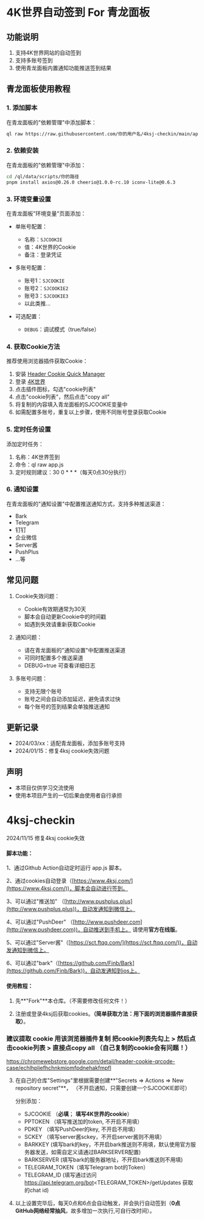 # 4K世界自动签到 For 青龙面板

## 功能说明

1. 支持4K世界网站的自动签到
2. 支持多账号签到
3. 使用青龙面板内置通知功能推送签到结果

## 青龙面板使用教程

### 1. 添加脚本
在青龙面板的"依赖管理"中添加脚本：
```bash
ql raw https://raw.githubusercontent.com/你的用户名/4ksj-checkin/main/app.js
```

### 2. 依赖安装

在青龙面板的"依赖管理"中添加：
```bash
cd /ql/data/scripts/你的路径
pnpm install axios@0.26.0 cheerio@1.0.0-rc.10 iconv-lite@0.6.3
```

### 3. 环境变量设置

在青龙面板"环境变量"页面添加：

- 单账号配置：
  - 名称：`SJCOOKIE`
  - 值：4K世界的Cookie
  - 备注：登录凭证

- 多账号配置：
  - 账号1：`SJCOOKIE`
  - 账号2：`SJCOOKIE2`
  - 账号3：`SJCOOKIE3`
  - 以此类推...

- 可选配置：
  - `DEBUG`：调试模式（true/false）

### 4. 获取Cookie方法

推荐使用浏览器插件获取Cookie：
1. 安装 [Header Cookie Quick Manager](https://chromewebstore.google.com/detail/header-cookie-qrcode-case/echlhpliefhchnkmiomfpdnehakfmpfl)
2. 登录 [4K世界](https://www.4ksj.com/)
3. 点击插件图标，勾选"cookie列表"
4. 点击"cookie列表"，然后点击"copy all"
5. 将复制的内容填入青龙面板的SJCOOKIE变量中
6. 如需配置多账号，重复以上步骤，使用不同账号登录获取Cookie

### 5. 定时任务设置

添加定时任务：
1. 名称：4K世界签到
2. 命令：ql raw app.js
3. 定时规则建议：30 0 * * *（每天0点30分执行）

### 6. 通知设置

在青龙面板的"通知设置"中配置推送通知方式，支持多种推送渠道：
- Bark
- Telegram
- 钉钉
- 企业微信
- Server酱
- PushPlus
- ...等

## 常见问题

1. Cookie失效问题：
   - Cookie有效期通常为30天
   - 脚本会自动更新Cookie中的时间戳
   - 如遇到失效请重新获取Cookie

2. 通知问题：
   - 请在青龙面板的"通知设置"中配置推送渠道
   - 可同时配置多个推送渠道
   - DEBUG=true 可查看详细日志

3. 多账号问题：
   - 支持无限个账号
   - 账号之间会自动添加延迟，避免请求过快
   - 每个账号的签到结果会单独推送通知

## 更新记录

- 2024/03/xx：适配青龙面板，添加多账号支持
- 2024/01/15：修复4ksj cookie失效问题

## 声明

- 本项目仅供学习交流使用
- 使用本项目产生的一切后果由使用者自行承担

# 4ksj-checkin

2024/11/15 修复4ksj cookie失效

#### 脚本功能：

1、通过Github Action自动定时运行 app.js 脚本。

2、通过cookies自动登录（[https://www.4ksj.com/](https://www.4ksj.com/))，脚本会自动进行签到。

3、可以通过"推送加" （[http://www.pushplus.plus](http://www.pushplus.plus))，自动发通知到微信上。

4、可以通过"PushDeer" （[http://www.pushdeer.com](http://www.pushdeer.com))，自动推送到手机上。 请使用**官方在线版**。 

5、可以通过"Server酱"（[https://sct.ftqq.com/](https://sct.ftqq.com/))，自动发通知到微信上。

6、可以通过"bark"（[https://github.com/Finb/Bark](https://github.com/Finb/Bark))，自动发通知到ios上。


#### 使用教程：

1. 先**"Fork"**本仓库。（不需要修改任何文件！）

2. 注册或登录4ksj后获取cookies。**（简单获取方法：用下面的浏览器插件直接获取）**。

### 建议提取 cookie 用该浏览器插件复制  把**cookie列表**先勾上 > 然后点击**cookie列表** > 直接点**copy all**  （自己复制的cookie会有问题！）

https://chromewebstore.google.com/detail/header-cookie-qrcode-case/echlhpliefhchnkmiomfpdnehakfmpfl

3. 在自己的仓库"Settings"里根据需要创建**"Secrets => Actions => New repository secret"**， （不开启通知，只需要创建一个SJCOOKIE即可）

   分别添加：
   - SJCOOKIE （**必填**； **填写4K世界的cookie**）
   - PPTOKEN （填写推送加的token, 不开启不用填）
   - PDKEY （填写PushDeer的key, 不开启不用填）
   - SCKEY （填写server酱sckey，不开启server酱则不用填）
   - BARKKEY (填写bark的key，不开启bark推送则不用填，默认使用官方服务器发送，如需自定义请通过BARKSERVER配置)
   - BARKSERVER (填写bark的服务器地址，不开启bark推送则不用填)
   - TELEGRAM_TOKEN（填写Telegram bot的Token）
   - TELEGRAM_ID (填写通过访问 https://api.telegram.org/bot<TELEGRAM_TOKEN>/getUpdates 获取的chat id)

4. 以上设置完毕后，每天0点和6点会自动触发，并会执行自动签到（**0点GitHub网络经常抽风**，故多增加一次执行,可自行改时间）。


